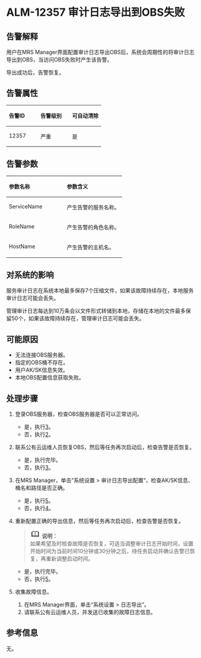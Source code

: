 # ALM-12357 审计日志导出到OBS失败<a name="ZH-CN_TOPIC_0093195090"></a>

## 告警解释<a name="zh-cn_topic_0068145260_section1610753917104"></a>

用户在MRS Manager界面配置审计日志导出OBS后，系统会周期性的将审计日志导出到OBS，当访问OBS失败时产生该告警。

导出成功后，告警恢复。

## 告警属性<a name="zh-cn_topic_0068145260_section45831805171015"></a>

<a name="zh-cn_topic_0068145260_table75288017947"></a>
<table><thead align="left"><tr id="zh-cn_topic_0068145260_row859440417947"><th class="cellrowborder" valign="top" width="33.33333333333333%" id="mcps1.1.4.1.1"><p id="zh-cn_topic_0068145260_p2505811317947"><a name="zh-cn_topic_0068145260_p2505811317947"></a><a name="zh-cn_topic_0068145260_p2505811317947"></a><strong id="zh-cn_topic_0068145260_b2419642717947"><a name="zh-cn_topic_0068145260_b2419642717947"></a><a name="zh-cn_topic_0068145260_b2419642717947"></a>告警ID</strong></p>
</th>
<th class="cellrowborder" valign="top" width="33.33333333333333%" id="mcps1.1.4.1.2"><p id="zh-cn_topic_0068145260_p1375356417947"><a name="zh-cn_topic_0068145260_p1375356417947"></a><a name="zh-cn_topic_0068145260_p1375356417947"></a><strong id="zh-cn_topic_0068145260_b5667321217947"><a name="zh-cn_topic_0068145260_b5667321217947"></a><a name="zh-cn_topic_0068145260_b5667321217947"></a>告警级别</strong></p>
</th>
<th class="cellrowborder" valign="top" width="33.33333333333333%" id="mcps1.1.4.1.3"><p id="zh-cn_topic_0068145260_p2712746617947"><a name="zh-cn_topic_0068145260_p2712746617947"></a><a name="zh-cn_topic_0068145260_p2712746617947"></a><strong id="zh-cn_topic_0068145260_b4282061017947"><a name="zh-cn_topic_0068145260_b4282061017947"></a><a name="zh-cn_topic_0068145260_b4282061017947"></a>可自动清除</strong></p>
</th>
</tr>
</thead>
<tbody><tr id="zh-cn_topic_0068145260_row4984117717947"><td class="cellrowborder" valign="top" width="33.33333333333333%" headers="mcps1.1.4.1.1 "><p id="zh-cn_topic_0068145260_p1060356917947"><a name="zh-cn_topic_0068145260_p1060356917947"></a><a name="zh-cn_topic_0068145260_p1060356917947"></a>12357</p>
</td>
<td class="cellrowborder" valign="top" width="33.33333333333333%" headers="mcps1.1.4.1.2 "><p id="zh-cn_topic_0068145260_p5358274517947"><a name="zh-cn_topic_0068145260_p5358274517947"></a><a name="zh-cn_topic_0068145260_p5358274517947"></a>严重</p>
</td>
<td class="cellrowborder" valign="top" width="33.33333333333333%" headers="mcps1.1.4.1.3 "><p id="zh-cn_topic_0068145260_p4523506517947"><a name="zh-cn_topic_0068145260_p4523506517947"></a><a name="zh-cn_topic_0068145260_p4523506517947"></a>是</p>
</td>
</tr>
</tbody>
</table>

## 告警参数<a name="zh-cn_topic_0068145260_section34160014171025"></a>

<a name="zh-cn_topic_0068145260_table2591060617947"></a>
<table><thead align="left"><tr id="zh-cn_topic_0068145260_row4753108817947"><th class="cellrowborder" valign="top" width="50%" id="mcps1.1.3.1.1"><p id="zh-cn_topic_0068145260_p2481289917947"><a name="zh-cn_topic_0068145260_p2481289917947"></a><a name="zh-cn_topic_0068145260_p2481289917947"></a><strong id="zh-cn_topic_0068145260_b2198950017947"><a name="zh-cn_topic_0068145260_b2198950017947"></a><a name="zh-cn_topic_0068145260_b2198950017947"></a>参数名称</strong></p>
</th>
<th class="cellrowborder" valign="top" width="50%" id="mcps1.1.3.1.2"><p id="zh-cn_topic_0068145260_p3631905817947"><a name="zh-cn_topic_0068145260_p3631905817947"></a><a name="zh-cn_topic_0068145260_p3631905817947"></a><strong id="zh-cn_topic_0068145260_b5843607417947"><a name="zh-cn_topic_0068145260_b5843607417947"></a><a name="zh-cn_topic_0068145260_b5843607417947"></a>参数含义</strong></p>
</th>
</tr>
</thead>
<tbody><tr id="zh-cn_topic_0068145260_row5616262217947"><td class="cellrowborder" valign="top" width="50%" headers="mcps1.1.3.1.1 "><p id="zh-cn_topic_0068145260_p5287850117947"><a name="zh-cn_topic_0068145260_p5287850117947"></a><a name="zh-cn_topic_0068145260_p5287850117947"></a>ServiceName</p>
</td>
<td class="cellrowborder" valign="top" width="50%" headers="mcps1.1.3.1.2 "><p id="zh-cn_topic_0068145260_p5530020917947"><a name="zh-cn_topic_0068145260_p5530020917947"></a><a name="zh-cn_topic_0068145260_p5530020917947"></a>产生告警的服务名称。</p>
</td>
</tr>
<tr id="zh-cn_topic_0068145260_row2793984117947"><td class="cellrowborder" valign="top" width="50%" headers="mcps1.1.3.1.1 "><p id="zh-cn_topic_0068145260_p4853462317947"><a name="zh-cn_topic_0068145260_p4853462317947"></a><a name="zh-cn_topic_0068145260_p4853462317947"></a>RoleName</p>
</td>
<td class="cellrowborder" valign="top" width="50%" headers="mcps1.1.3.1.2 "><p id="zh-cn_topic_0068145260_p3899035717947"><a name="zh-cn_topic_0068145260_p3899035717947"></a><a name="zh-cn_topic_0068145260_p3899035717947"></a>产生告警的角色名称。</p>
</td>
</tr>
<tr id="zh-cn_topic_0068145260_row1536889717947"><td class="cellrowborder" valign="top" width="50%" headers="mcps1.1.3.1.1 "><p id="zh-cn_topic_0068145260_p3692113517947"><a name="zh-cn_topic_0068145260_p3692113517947"></a><a name="zh-cn_topic_0068145260_p3692113517947"></a>HostName</p>
</td>
<td class="cellrowborder" valign="top" width="50%" headers="mcps1.1.3.1.2 "><p id="zh-cn_topic_0068145260_p3782196217947"><a name="zh-cn_topic_0068145260_p3782196217947"></a><a name="zh-cn_topic_0068145260_p3782196217947"></a>产生告警的主机名。</p>
</td>
</tr>
</tbody>
</table>

## 对系统的影响<a name="zh-cn_topic_0068145260_section21969051171033"></a>

服务审计日志在系统本地最多保存7个压缩文件，如果该故障持续存在，本地服务审计日志可能会丢失。

管理审计日志每达到10万条会以文件形式转储到本地，存储在本地的文件最多保留50个，如果该故障持续存在，管理审计日志可能会丢失。

## 可能原因<a name="zh-cn_topic_0068145260_section43542384171038"></a>

-   无法连接OBS服务器。
-   指定的OBS桶不存在。
-   用户AK/SK信息失效。
-   本地OBS配置信息获取失败。

## 处理步骤<a name="zh-cn_topic_0068145260_section35154584171043"></a>

1.  登录OBS服务器，检查OBS服务器是否可以正常访问。
    -   是，执行[3](#zh-cn_topic_0068145260_li17073310143018)。
    -   否，执行[2](#zh-cn_topic_0068145260_li51875580143018)。

2.  <a name="zh-cn_topic_0068145260_li51875580143018"></a>联系公有云运维人员恢复OBS，然后等任务再次启动后，检查告警是否恢复。
    -   是，执行完毕。
    -   否，执行[3](#zh-cn_topic_0068145260_li17073310143018)。

3.  <a name="zh-cn_topic_0068145260_li17073310143018"></a>在MRS Manager，单击“系统设置  \>  审计日志导出配置“，检查AK/SK信息、桶名和路径是否正确。
    -   是，执行[5](#zh-cn_topic_0068145260_li40647250153113)。
    -   否，执行[4](#zh-cn_topic_0068145260_li52527297143018)。

4.  <a name="zh-cn_topic_0068145260_li52527297143018"></a>重新配置正确的导出信息，然后等任务再次启动后，检查告警是否恢复。

    >![](public_sys-resources/icon-note.gif) **说明：**   
    >如果希望及时核查故障是否恢复，可适当调整审计日志开始时间，设置开始时间为当前时间10分钟或30分钟之后，待任务启动并确认告警已恢复，再重新调整启动时间。  

    -   是，执行完毕。
    -   否，执行[5](#zh-cn_topic_0068145260_li40647250153113)。

5.  <a name="zh-cn_topic_0068145260_li40647250153113"></a>收集故障信息。
    1.  在MRS Manager界面，单击“系统设置 \> 日志导出”。
    2.  请联系公有云运维人员，并发送已收集的故障日志信息。


## 参考信息<a name="zh-cn_topic_0068145260_section5597720165321"></a>

无。

